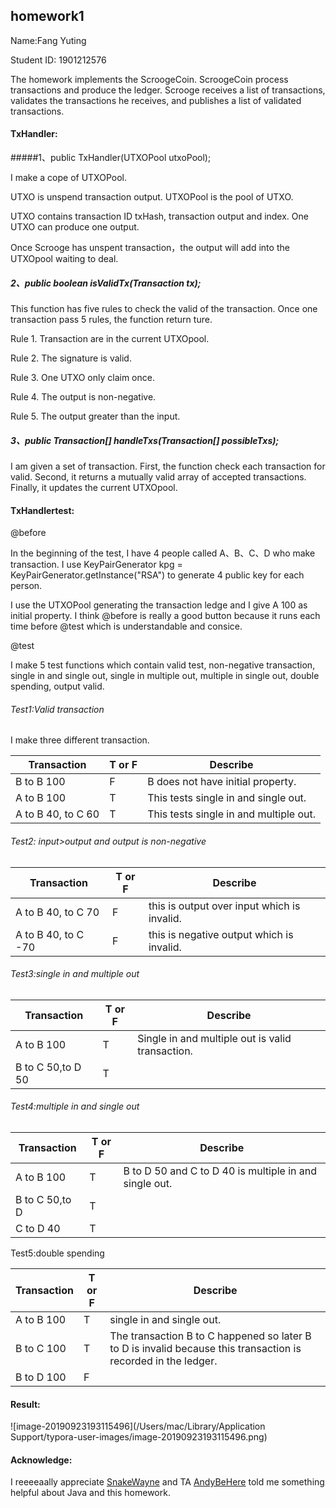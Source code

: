 ## homework1

Name:Fang Yuting 

Student ID: 1901212576

The homework implements the ScroogeCoin. ScroogeCoin process transactions and produce the ledger. Scrooge receives a list of transactions, validates the transactions he receives, and publishes a list of validated transactions.

#### TxHandler:

#####1、public TxHandler(UTXOPool utxoPool); 

I make a cope of UTXOPool.

UTXO is unspend transaction output. UTXOPool is the pool of UTXO.

UTXO contains transaction ID txHash, transaction output and index. One UTXO can produce one output.

Once Scrooge has unspent transaction，the output will add into the UTXOpool waiting to deal.



##### 2、public boolean isValidTx(Transaction tx); 

This function has five rules to check the valid of the transaction. Once one transaction pass 5 rules, the function return ture.

Rule 1. Transaction are in the current UTXOpool.

Rule 2. The signature is valid.

Rule 3. One UTXO only claim once.

Rule 4. The output is non-negative.

Rule 5. The output greater than the input.



##### 3、public Transaction[] handleTxs(Transaction[] possibleTxs); 

I am given a set of transaction. First, the function  check each transaction for valid. Second,  it returns a mutually valid array of accepted transactions. Finally, it  updates the current UTXOpool.



#### TxHandlertest:

@before 

In the beginning of the test,  I have 4 people called A、B、C、D who make transaction. I use KeyPairGenerator kpg = KeyPairGenerator.getInstance("RSA") to generate 4 public key for each person.

I use the UTXOPool generating the transaction ledge and I give A 100 as initial property. I think @before is really a good button because it runs each time before @test which is understandable and consice. 



@test

I make 5 test functions which contain valid test,  non-negative transaction, single in and single out, single in multiple out, multiple in single out,  double spending, output valid.

###### Test1:Valid transaction

I make three different transaction. 

| Transaction        | T or F | Describe                               |
| ------------------ | ------ | -------------------------------------- |
| B to B 100         | F      | B does not have initial property.      |
| A to B 100         | T      | This tests single in and single out.   |
| A to B 40, to C 60 | T      | This tests single in and multiple out. |



###### Test2: input>output and output is non-negative

| Transaction         | T or F | Describe                                    |
| ------------------- | ------ | ------------------------------------------- |
| A to B 40, to C 70  | F      | this is output over input which is invalid. |
| A to B 40, to C -70 | F      | this is negative output which is invalid.   |



###### Test3:single in and multiple out

| Transaction       | T or F | Describe                                         |
| ----------------- | ------ | ------------------------------------------------ |
| A to B 100        | T      | Single in and multiple out is valid transaction. |
| B to C 50,to D 50 | T      |                                                  |



###### Test4:multiple in and single out

| Transaction    | T or F | Describe                                               |
| -------------- | ------ | ------------------------------------------------------ |
| A to B 100     | T      | B to D 50 and C to D 40 is multiple in and single out. |
| B to C 50,to D | T      |                                                        |
| C to D 40      | T      |                                                        |



Test5:double spending

| Transaction | T or F | Describe                                                     |
| ----------- | ------ | ------------------------------------------------------------ |
| A to B 100  | T      | single in and single out.                                    |
| B to C 100  | T      | The transaction B to C happened so later B to D is invalid because this transaction is recorded in the ledger. |
| B to D 100  | F      |                                                              |

#### Result:

![image-20190923193115496](/Users/mac/Library/Application Support/typora-user-images/image-20190923193115496.png)



#### Acknowledge:

I reeeeaally appreciate [SnakeWayne](https://github.com/SnakeWayne) and TA [AndyBeHere](https://github.com/AndyBeHere)  told me something helpful about Java and this homework. 

